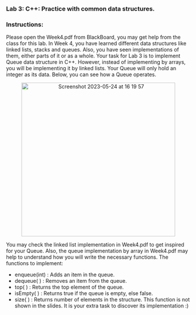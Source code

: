 ### Lab 3: C++: Practice with common data structures.
### Instructions:

Please open the Week4.pdf from BlackBoard, you may get help from the class for this lab. 
In Week 4, you have learned different data structures like linked lists, stacks and queues. Also, you have seen implementations of them, either parts of it or as a whole.
Your task for Lab 3 is to implement Queue data structure in C++. However, instead of implementing by arrays, you will be implementing it by linked lists. Your Queue will only hold an integer as its data. Below, you can see how a Queue operates.

<p align="center">
<img width="420" alt="Screenshot 2023-05-24 at 16 19 57" src="https://github.com/tareqalhammoodi/SE226-Lab/assets/44919941/0a1d540b-b25b-4d26-b324-d07a2bb4ebaa">
</p>

You may check the linked list implementation in Week4.pdf to get inspired for your Queue. Also, the queue implementation by array in Week4.pdf may help to understand how you will write the necessary functions.
The functions to implement:
- enqueue(int) : Adds an item in the queue.
- dequeue( ) : Removes an item from the queue.
- top( ) : Returns the top element of the queue.
- isEmpty( ) : Returns true if the queue is empty, else false.
- size( ) : Returns number of elements in the structure. This function is not shown in the slides. It is your extra task to discover its implementation :)
